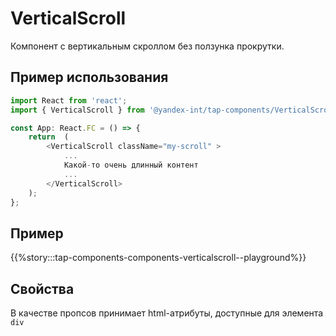# VerticalScroll

Компонент с вертикальным скроллом без ползунка прокрутки.

## Пример использования

```typescript jsx
import React from 'react';
import { VerticalScroll } from '@yandex-int/tap-components/VerticalScroll';

const App: React.FC = () => {
    return  (
        <VerticalScroll className="my-scroll" >
            ...
            Какой-то очень длинный контент
            ...
        </VerticalScroll>
    );
};
```

## Пример

{{%story:::tap-components-components-verticalscroll--playground%}}

## Свойства

В качестве пропсов принимает html-атрибуты, доступные для элемента `div`
